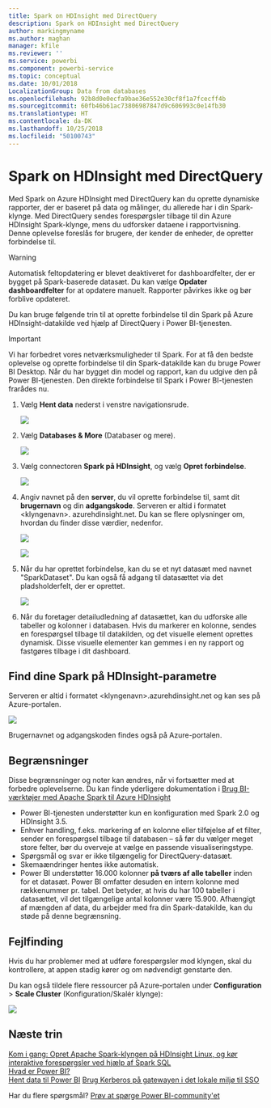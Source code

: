 ```yaml
---
title: Spark on HDInsight med DirectQuery
description: Spark on HDInsight med DirectQuery
author: markingmyname
ms.author: maghan
manager: kfile
ms.reviewer: ''
ms.service: powerbi
ms.component: powerbi-service
ms.topic: conceptual
ms.date: 10/01/2018
LocalizationGroup: Data from databases
ms.openlocfilehash: 92b8d0e0ecfa9bae36e552e30cf8f1a7fcecff4b
ms.sourcegitcommit: 60fb46b61ac73806987847d9c606993c0e14fb30
ms.translationtype: HT
ms.contentlocale: da-DK
ms.lasthandoff: 10/25/2018
ms.locfileid: "50100743"
---
```

# <a name="spark-on-hdinsight-with-directquery"></a>Spark on HDInsight med DirectQuery

Med Spark on Azure HDInsight med DirectQuery kan du oprette dynamiske rapporter, der er baseret på data og målinger, du allerede har i din Spark-klynge. Med DirectQuery sendes forespørgsler tilbage til din Azure HDInsight Spark-klynge, mens du udforsker dataene i rapportvisning. Denne oplevelse foreslås for brugere, der kender de enheder, de opretter forbindelse til.

> [!WARNING]
> Automatisk feltopdatering er blevet deaktiveret for dashboardfelter, der er bygget på Spark-baserede datasæt. Du kan vælge **Opdater dashboardfelter** for at opdatere manuelt. Rapporter påvirkes ikke og bør forblive opdateret. 

Du kan bruge følgende trin til at oprette forbindelse til din Spark på Azure HDInsight-datakilde ved hjælp af DirectQuery i Power BI-tjenesten.

> [!Important]
> Vi har forbedret vores netværksmuligheder til Spark.  For at få den bedste oplevelse og oprette forbindelse til din Spark-datakilde kan du bruge Power BI Desktop.  Når du har bygget din model og rapport, kan du udgive den på Power BI-tjenesten.  Den direkte forbindelse til Spark i Power BI-tjenesten frarådes nu.

1. Vælg **Hent data** nederst i venstre navigationsrude.

     ![](media/spark-on-hdinsight-with-direct-connect/spark-getdata.png)
2. Vælg **Databases & More** (Databaser og mere).

     ![](media/spark-on-hdinsight-with-direct-connect/spark-getdata-databases.png)
3. Vælg connectoren **Spark på HDInsight**, og vælg **Opret forbindelse**.

     ![](media/spark-on-hdinsight-with-direct-connect/spark-getdata-databases-connect.png)
4. Angiv navnet på den **server**, du vil oprette forbindelse til, samt dit **brugernavn** og din **adgangskode**. Serveren er altid i formatet \<klyngenavn\>. azurehdinsight.net. Du kan se flere oplysninger om, hvordan du finder disse værdier, nedenfor.

     ![](media/spark-on-hdinsight-with-direct-connect/spark-server-name.png)

     ![](media/spark-on-hdinsight-with-direct-connect/spark-username.png)
5. Når du har oprettet forbindelse, kan du se et nyt datasæt med navnet "SparkDataset". Du kan også få adgang til datasættet via det pladsholderfelt, der er oprettet.

     ![](media/spark-on-hdinsight-with-direct-connect/spark-dataset.png)
6. Når du foretager detailudledning af datasættet, kan du udforske alle tabeller og kolonner i databasen. Hvis du markerer en kolonne, sendes en forespørgsel tilbage til datakilden, og det visuelle element oprettes dynamisk. Disse visuelle elementer kan gemmes i en ny rapport og fastgøres tilbage i dit dashboard.

## <a name="finding-your-spark-on-hdinsight-parameters"></a>Find dine Spark på HDInsight-parametre

Serveren er altid i formatet \<klyngenavn\>.azurehdinsight.net og kan ses på Azure-portalen.

![](media/spark-on-hdinsight-with-direct-connect/spark-server-name-parameter.png)

Brugernavnet og adgangskoden findes også på Azure-portalen.

## <a name="limitations"></a>Begrænsninger

Disse begrænsninger og noter kan ændres, når vi fortsætter med at forbedre oplevelserne. Du kan finde yderligere dokumentation i [Brug BI-værktøjer med Apache Spark til Azure HDInsight](/azure/hdinsight/spark/apache-spark-use-bi-tools/)

* Power BI-tjenesten understøtter kun en konfiguration med Spark 2.0 og HDInsight 3.5.
* Enhver handling, f.eks. markering af en kolonne eller tilføjelse af et filter, sender en forespørgsel tilbage til databasen – så før du vælger meget store felter, bør du overveje at vælge en passende visualiseringstype.
* Spørgsmål og svar er ikke tilgængelig for DirectQuery-datasæt.
* Skemaændringer hentes ikke automatisk.
* Power BI understøtter 16.000 kolonner **på tværs af alle tabeller** inden for et datasæt. Power BI omfatter desuden en intern kolonne med rækkenummer pr. tabel. Det betyder, at hvis du har 100 tabeller i datasættet, vil det tilgængelige antal kolonner være 15.900. Afhængigt af mængden af data, du arbejder med fra din Spark-datakilde, kan du støde på denne begrænsning.

## <a name="troubleshooting"></a>Fejlfinding

Hvis du har problemer med at udføre forespørgsler mod klyngen, skal du kontrollere, at appen stadig kører og om nødvendigt genstarte den.

Du kan også tildele flere ressourcer på Azure-portalen under **Configuration** > **Scale Cluster** (Konfiguration/Skalér klynge):

![](media/spark-on-hdinsight-with-direct-connect/spark-scale.png)

## <a name="next-steps"></a>Næste trin

[Kom i gang: Opret Apache Spark-klyngen på HDInsight Linux, og kør interaktive forespørgsler ved hjælp af Spark SQL](/azure/hdinsight/spark/apache-spark-jupyter-spark-sql/)  
[Hvad er Power BI?](power-bi-overview.md)  
[Hent data til Power BI](service-get-data.md)
[Brug Kerberos på gatewayen i det lokale miljø til SSO](service-gateway-sso-kerberos.md)

Har du flere spørgsmål? [Prøv at spørge Power BI-community'et](http://community.powerbi.com/)